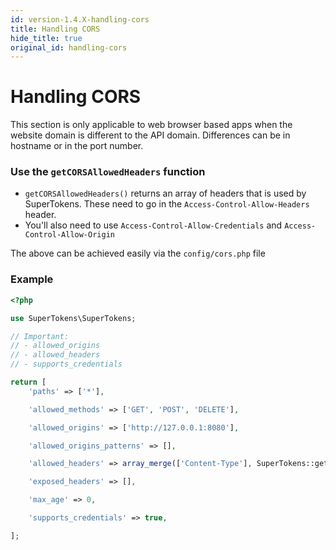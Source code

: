 ```yaml
---
id: version-1.4.X-handling-cors
title: Handling CORS
hide_title: true
original_id: handling-cors
---
```


# Handling CORS
<div class="specialNote" style="margin-bottom: 20px">
This section is only applicable to web browser based apps when the website domain is different to the API domain. Differences can be in hostname or in the port number.
</div>

### Use the `getCORSAllowedHeaders` function
- `getCORSAllowedHeaders()` returns an array of headers that is used by SuperTokens. These need to go in the `Access-Control-Allow-Headers` header.
- You'll also need to use ```Access-Control-Allow-Credentials``` and ```Access-Control-Allow-Origin```

The above can be achieved easily via the `config/cors.php` file

<div class="divider"></div>

### Example
```php
<?php

use SuperTokens\SuperTokens;

// Important:
// - allowed_origins
// - allowed_headers
// - supports_credentials

return [
    'paths' => ['*'],

    'allowed_methods' => ['GET', 'POST', 'DELETE'],

    'allowed_origins' => ['http://127.0.0.1:8080'],

    'allowed_origins_patterns' => [],

    'allowed_headers' => array_merge(['Content-Type'], SuperTokens::getCORSAllowedHeaders()),

    'exposed_headers' => [],

    'max_age' => 0,

    'supports_credentials' => true,

];

```